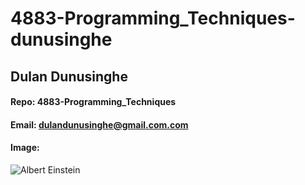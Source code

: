 # 4883-Programming_Techniques-dunusinghe
## Dulan Dunusinghe
#### Repo: 4883-Programming_Techniques
#### Email: dulandunusinghe@gmail.com.com

#### Image:
![Albert Einstein](https://cs.msutexas.edu/~griffin/zcloud/zcloud-files/einstein.png)
